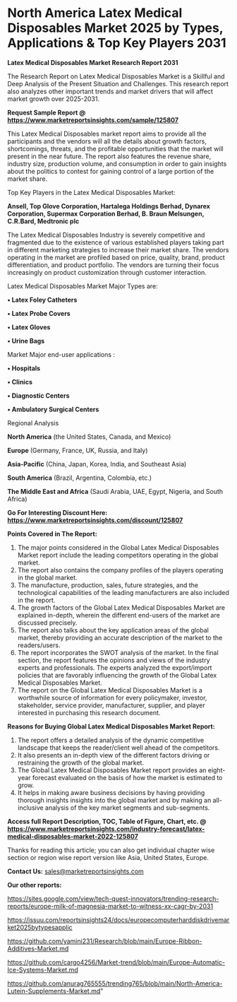 # North America Latex Medical Disposables Market 2025 by Types, Applications & Top Key Players 2031

<strong>Latex Medical Disposables Market Research Report 2031</strong>

The Research Report on Latex Medical Disposables Market is a Skillful and Deep Analysis of the Present Situation and Challenges. This research report also analyzes other important trends and market drivers that will affect market growth over 2025-2031.

<strong>Request Sample Report @ <a href=https://www.marketreportsinsights.com/sample/125807>https://www.marketreportsinsights.com/sample/125807</a></strong>

This Latex Medical Disposables market report aims to provide all the participants and the vendors will all the details about growth factors, shortcomings, threats, and the profitable opportunities that the market will present in the near future. The report also features the revenue share, industry size, production volume, and consumption in order to gain insights about the politics to contest for gaining control of a large portion of the market share.

Top Key Players in the Latex Medical Disposables Market:

<strong>Ansell, Top Glove Corporation, Hartalega Holdings Berhad, Dynarex Corporation, Supermax Corporation Berhad, B. Braun Melsungen, C.R.Bard, Medtronic plc</strong>

The Latex Medical Disposables Industry is severely competitive and fragmented due to the existence of various established players taking part in different marketing strategies to increase their market share. The vendors operating in the market are profiled based on price, quality, brand, product differentiation, and product portfolio. The vendors are turning their focus increasingly on product customization through customer interaction.

Latex Medical Disposables Market Major Types are:

<strong>• Latex Foley Catheters

• Latex Probe Covers

• Latex Gloves

• Urine Bags</strong>

Market Major end-user applications :

<strong>• Hospitals

• Clinics

• Diagnostic Centers

• Ambulatory Surgical Centers</strong>

Regional Analysis

</u><strong><b>North America</b></strong> (the United States, Canada, and Mexico)

<strong><b>Europe </b></strong>(Germany, France, UK, Russia, and Italy)

<strong><b>Asia-Pacific</b></strong> (China, Japan, Korea, India, and Southeast Asia)

<strong><b>South America</b></strong> (Brazil, Argentina, Colombia, etc.)

<strong><b>The Middle East and Africa</b></strong> (Saudi Arabia, UAE, Egypt, Nigeria, and South Africa)

<strong>Go For Interesting Discount Here: <a href=https://www.marketreportsinsights.com/discount/125807>https://www.marketreportsinsights.com/discount/125807</a></strong>

<strong>Points Covered in The Report:</strong>
<ol>
  <li>The major points considered in the Global Latex Medical Disposables Market report include the leading competitors operating in the global market.</li>
  <li>The report also contains the company profiles of the players operating in the global market.</li>
  <li>The manufacture, production, sales, future strategies, and the technological capabilities of the leading manufacturers are also included in the report.</li>
  <li>The growth factors of the Global Latex Medical Disposables Market are explained in-depth, wherein the different end-users of the market are discussed precisely.</li>
  <li>The report also talks about the key application areas of the global market, thereby providing an accurate description of the market to the readers/users.</li>
  <li>The report incorporates the SWOT analysis of the market. In the final section, the report features the opinions and views of the industry experts and professionals. The experts analyzed the export/import policies that are favorably influencing the growth of the Global Latex Medical Disposables Market.</li>
  <li>The report on the Global Latex Medical Disposables Market is a worthwhile source of information for every policymaker, investor, stakeholder, service provider, manufacturer, supplier, and player interested in purchasing this research document.</li>
</ol>
<strong>Reasons for Buying Global Latex Medical Disposables Market Report:</strong>

<ol>
  <li>The report offers a detailed analysis of the dynamic competitive landscape that keeps the reader/client well ahead of the competitors.</li>
  <li>It also presents an in-depth view of the different factors driving or restraining the growth of the global market.</li>
  <li>The Global Latex Medical Disposables Market report provides an eight-year forecast evaluated on the basis of how the market is estimated to grow.</li>
  <li>It helps in making aware business decisions by having providing thorough insights insights into the global market and by making an all-inclusive analysis of the key market segments and sub-segments.</li>
</ol>
<strong>Access full Report Description, TOC, Table of Figure, Chart, etc. @ <a href=https://www.marketreportsinsights.com/industry-forecast/latex-medical-disposables-market-2022-125807>https://www.marketreportsinsights.com/industry-forecast/latex-medical-disposables-market-2022-125807</a></strong>


Thanks for reading this article; you can also get individual chapter wise section or region wise report version like Asia, United States, Europe.

<strong>Contact Us:</strong>
sales@marketreportsinsights.com

<strong>Our other reports:</strong>

<a href=https://sites.google.com/view/tech-quest-innovators/trending-research-reports/europe-milk-of-magnesia-market-to-witness-xx-cagr-by-2031>https://sites.google.com/view/tech-quest-innovators/trending-research-reports/europe-milk-of-magnesia-market-to-witness-xx-cagr-by-2031</a>

<a href=https://issuu.com/reportsinsights24/docs/europecomputerharddiskdrivemarket2025bytypesapplic>https://issuu.com/reportsinsights24/docs/europecomputerharddiskdrivemarket2025bytypesapplic</a>

<a href=https://github.com/yamini231/Research/blob/main/Europe-Ribbon-Additives-Market.md>https://github.com/yamini231/Research/blob/main/Europe-Ribbon-Additives-Market.md</a>

<a href=https://github.com/cargo4256/Market-trend/blob/main/Europe-Automatic-Ice-Systems-Market.md>https://github.com/cargo4256/Market-trend/blob/main/Europe-Automatic-Ice-Systems-Market.md</a>

<a href=https://github.com/anurag765555/trending765/blob/main/North-America-Lutein-Supplements-Market.md>https://github.com/anurag765555/trending765/blob/main/North-America-Lutein-Supplements-Market.md</a>"
